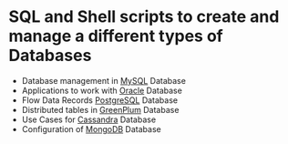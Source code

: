 # SQL and Shell scripts to create and manage a different types of Databases

* Database management in [MySQL](mysql/README.md) Database
* Applications to work with [Oracle](oracle/README.md) Database
* Flow Data Records [PostgreSQL](postgres/README.md) Database
* Distributed tables in [GreenPlum](greenplum/README.md) Database
* Use Cases for [Cassandra](cassandra/README.md) Database
* Configuration of [MongoDB](mongoDB/README.md) Database
